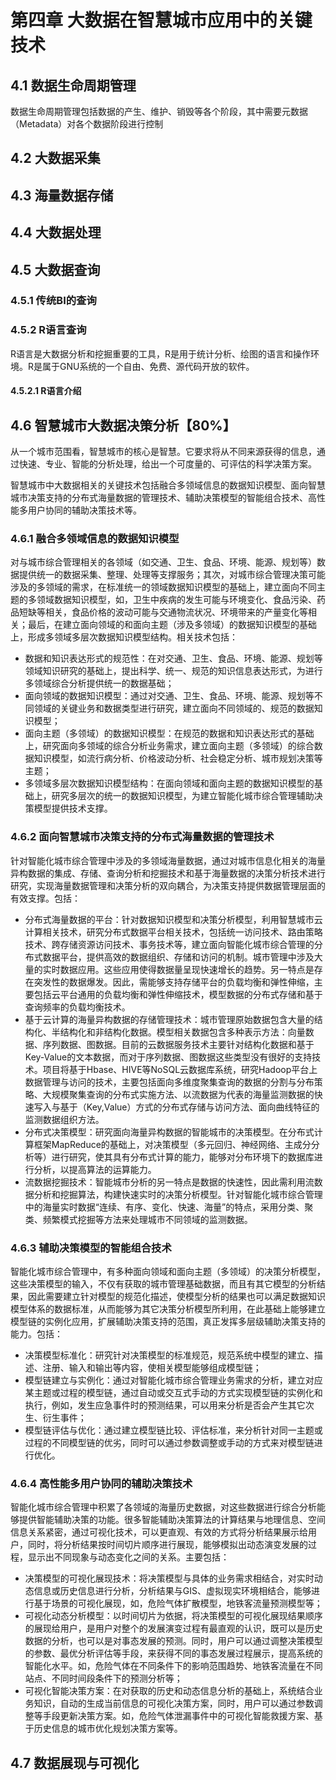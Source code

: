 # 第四章 大数据在智慧城市应用中的关键技术

## 4.1 数据生命周期管理

数据生命周期管理包括数据的产生、维护、销毁等各个阶段，其中需要元数据（Metadata）对各个数据阶段进行控制

## 4.2 大数据采集


## 4.3 海量数据存储


## 4.4 大数据处理


## 4.5 大数据查询

### 4.5.1 传统BI的查询



### 4.5.2 R语言查询

R语言是大数据分析和挖掘重要的工具，R是用于统计分析、绘图的语言和操作环境。R是属于GNU系统的一个自由、免费、源代码开放的软件。

#### 4.5.2.1 R语言介绍




## 4.6 智慧城市大数据决策分析【80%】

从一个城市范围看，智慧城市的核心是智慧。它要求将从不同来源获得的信息，通过快速、专业、智能的分析处理，给出一个可度量的、可评估的科学决策方案。

智慧城市中大数据相关的关键技术包括融合多领域信息的数据知识模型、面向智慧城市决策支持的分布式海量数据的管理技术、辅助决策模型的智能组合技术、高性能多用户协同的辅助决策技术等。

### 4.6.1 融合多领域信息的数据知识模型

对与城市综合管理相关的各领域（如交通、卫生、食品、环境、能源、规划等）数据提供统一的数据采集、整理、处理等支撑服务；其次，对城市综合管理决策可能涉及的多领域的需求，在标准统一的领域数据知识模型的基础上，建立面向不同主题的多领域数据知识模型，如，卫生中疾病的发生可能与环境变化、食品污染、药品短缺等相关，食品价格的波动可能与交通物流状况、环境带来的产量变化等相关；最后，在建立面向领域的和面向主题（涉及多领域）的数据知识模型的基础上，形成多领域多层次数据知识模型结构。相关技术包括：

* 数据和知识表达形式的规范性：在对交通、卫生、食品、环境、能源、规划等领域知识研究的基础上，提出科学、统一、规范的知识信息表达形式，为进行多领域综合分析提供统一的数据基础；
* 面向领域的数据知识模型：通过对交通、卫生、食品、环境、能源、规划等不同领域的关键业务和数据类型进行研究，建立面向不同领域的、规范的数据知识模型；
* 面向主题（多领域）的数据知识模型：在规范的数据和知识表达形式的基础上，研究面向多领域的综合分析业务需求，建立面向主题（多领域）的综合数据知识模型，如流行病分析、价格波动分析、社会稳定分析、城市规划决策等主题；
* 多领域多层次数据知识模型结构：在面向领域和面向主题的数据知识模型的基础上，研究多层次的统一的数据知识模型，为建立智能化城市综合管理辅助决策模型提供技术支撑。

### 4.6.2 面向智慧城市决策支持的分布式海量数据的管理技术

针对智能化城市综合管理中涉及的多领域海量数据，通过对城市信息化相关的海量异构数据的集成、存储、查询分析和挖掘技术和基于海量数据的决策分析技术进行研究，实现海量数据管理和决策分析的双向耦合，为决策支持提供数据管理层面的有效支撑。包括：

* 分布式海量数据的平台：针对数据知识模型和决策分析模型，利用智慧城市云计算相关技术，研究分布式数据平台相关技术，包括统一访问技术、路由策略技术、跨存储资源访问技术、事务技术等，建立面向智能化城市综合管理的分布式数据平台，提供高效的数据组织、存储和访问的机制。城市管理中涉及大量的实时数据应用。这些应用使得数据量呈现快速增长的趋势。另一特点是存在突发性的数据爆发。因此，需能够支持存储平台的负载均衡和弹性伸缩，主要包括云平台通用的负载均衡和弹性伸缩技术，模型数据的分布式存储和基于查询频率的负载均衡技术。
* 基于云计算的海量异构数据的存储管理技术：城市管理原始数据包含大量的结构化、半结构化和非结构化数据。模型相关数据包含多种表示方法：向量数据、序列数据、图数据。目前的云数据服务技术主要针对结构化数据和基于Key-Value的文本数据，而对于序列数据、图数据这些类型没有很好的支持技术。项目将基于Hbase、HIVE等NoSQL云数据库系统，研究Hadoop平台上数据管理与访问的技术，主要包括面向多维度聚集查询的数据的分割与分布策略、大规模聚集查询的分布式实施方法、以流数据为代表的海量监测数据的快速写入与基于（Key,Value）方式的分布式存储与访问方法、面向曲线特征的监测数据组织方法。
* 分布式决策模型：研究面向海量异构数据的智能城市的决策模型。在分布式计算框架MapReduce的基础上，对决策模型（多元回归、神经网络、主成分分析等）进行研究，使其具有分布式计算的能力，能够对分布环境下的数据库进行分析，以提高算法的运算能力。
* 流数据挖掘技术：智能城市分析的另一特点是数据的快速性，因此需利用流数据分析和挖掘算法，构建快速实时的决策分析模型。针对智能化城市综合管理中的海量实时数据“连续、有序、变化、快速、海量”的特点，采用分类、聚类、频繁模式挖掘等方法来处理城市不同领域的监测数据。

### 4.6.3 辅助决策模型的智能组合技术

智能化城市综合管理中，有多种面向领域和面向主题（多领域）的决策分析模型，这些决策模型的输入，不仅有获取的城市管理基础数据，而且有其它模型的分析结果，因此需要建立针对模型的规范化描述，使模型分析的结果也可以满足数据知识模型体系的数据标准，从而能够为其它决策分析模型所利用，在此基础上能够建立模型链的实例化应用，扩展辅助决策支持的范围，真正发挥多层级辅助决策支持的能力。包括：

* 决策模型标准化：研究针对决策模型的标准规范，规范系统中模型的建立、描述、注册、输入和输出等内容，使相关模型能够组成模型链；
* 模型链建立与实例化：通过对智能化城市综合管理业务需求的分析，建立对应某主题或过程的模型链，通过自动或交互式手动的方式实现模型链的实例化和执行，例如，发生应急事件时的预测结果，可以用来分析是否会产生其它次生、衍生事件；
* 模型链评估与优化：通过建立模型链比较、评估标准，来分析针对同一主题或过程的不同模型链的优劣，同时可以通过参数调整或手动的方式来对模型链进行优化。

### 4.6.4 高性能多用户协同的辅助决策技术

智能化城市综合管理中积累了各领域的海量历史数据，对这些数据进行综合分析能够提供智能辅助决策的功能。很多智能辅助决策算法的计算结果与地理信息、空间信息关系紧密，通过可视化技术，可以更直观、有效的方式将分析结果展示给用户，同时，将分析结果按时间切片顺序进行展现，能够模拟出动态演变发展的过程，显示出不同现象与动态变化之间的关系。主要包括：

* 决策模型的可视化展现技术：将决策模型与具体的业务需求相结合，对实时动态信息或历史信息进行分析，分析结果与GIS、虚拟现实环境相结合，能够进行基于场景的可视化展现，如，危险气体扩散模型，地铁客流量预测模型等；
* 可视化动态分析模型：以时间切片为依据，将决策模型的可视化展现结果顺序的展现给用户，是用户对整个的发展演变过程有最直观的认识，既可以是历史数据的分析，也可以是对事态发展的预测。同时，用户可以通过调整决策模型的参数、最优分析评估等手段，来获得不同的事态发展过程展示，提高系统的智能化水平。如，危险气体在不同条件下的影响范围趋势、地铁客流量在不同站点、不同时间段条件下的预测分析等；
* 可视化智能决策方案：在对获取的历史和动态信息分析的基础上，系统结合业务知识，自动的生成当前信息的可视化决策方案，同时，用户可以通过参数调整等手段更新决策方案。如，危险气体泄漏事件中的可视化智能救援方案、基于历史信息的城市优化规划决策方案等。

## 4.7 数据展现与可视化

